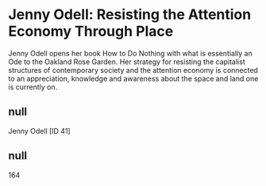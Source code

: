 # Jenny Odell: Resisting the Attention Economy Through Place

Jenny Odell opens her book How to Do Nothing with what is essentially an Ode to the Oakland Rose Garden. Her strategy for resisting the capitalist structures of contemporary society and the attention economy is connected to an appreciation, knowledge and awareness about the space and land one is currently on. 

## null

Jenny Odell [ID 41]

## null

164
